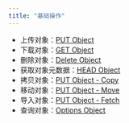 ```yaml
---
title: "基础操作"
---
```



- 上传对象：[PUT Object](./put) 
- 下载对象：[GET Object](./get) 
- 删除对象：[Delete Object](./delete)
- 获取对象元数据：[HEAD Object](./head)
- 拷贝对象：[PUT Object - Copy](./copy)
- 移动对象：[PUT Object - Move](./move)
- 导入对象：[PUT Object - Fetch](./fetch)
- 查询对象：[Options Object](./options_object)

